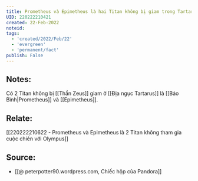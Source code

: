```yaml
---
title: Prometheus và Epimetheus là hai Titan không bị giam trong Tartarus
UID: 220222210421
created: 22-Feb-2022
noteid:
tags:
  - 'created/2022/Feb/22'
  - 'evergreen'
  - 'permanent/fact'
publish: False
---
```

## Notes:
Có 2 Titan không bị [[Thần Zeus]] giam ở [[Địa ngục Tartarus]] là [[Bảo Bình|Prometheus]] và [[Epimetheus]].

## Relate:
[[220222210622 - Prometheus và Epimetheus là 2 Titan không tham gia cuộc chiến với Olympus]]

## Source:
- [[@ peterpotter90.wordpress.com, Chiếc hộp của Pandora]]





